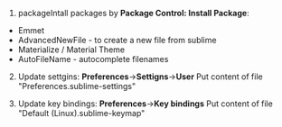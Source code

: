 1. packageIntall packages by **Package Control: Install Package**:
- Emmet
- AdvancedNewFile - to create a new file from sublime
- Materialize / Material Theme
- AutoFileName - autocomplete filenames

2. Update  settgins: **Preferences**->**Settigns**->**User**
Put content of file "Preferences.sublime-settings"

3. Update key bindings: **Preferences**->**Key bindings**
Put content of file "Default (Linux).sublime-keymap"

